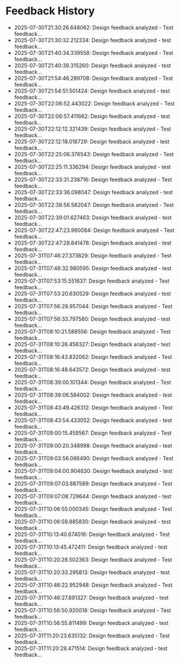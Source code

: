 # Feedback History

- 2025-07-30T21:30:26.648062: Design feedback analyzed - Test feedback...
- 2025-07-30T21:30:32.212334: Design feedback analyzed - test feedback...
- 2025-07-30T21:40:34.339558: Design feedback analyzed - Test feedback...
- 2025-07-30T21:40:39.315260: Design feedback analyzed - test feedback...
- 2025-07-30T21:54:46.289708: Design feedback analyzed - Test feedback...
- 2025-07-30T21:54:51.501424: Design feedback analyzed - test feedback...
- 2025-07-30T22:06:52.443022: Design feedback analyzed - Test feedback...
- 2025-07-30T22:06:57.411662: Design feedback analyzed - test feedback...
- 2025-07-30T22:12:12.321439: Design feedback analyzed - Test feedback...
- 2025-07-30T22:12:18.018729: Design feedback analyzed - test feedback...
- 2025-07-30T22:25:06.376543: Design feedback analyzed - Test feedback...
- 2025-07-30T22:25:11.336294: Design feedback analyzed - test feedback...
- 2025-07-30T22:33:31.238716: Design feedback analyzed - Test feedback...
- 2025-07-30T22:33:36.098047: Design feedback analyzed - test feedback...
- 2025-07-30T22:38:56.582047: Design feedback analyzed - Test feedback...
- 2025-07-30T22:39:01.627463: Design feedback analyzed - test feedback...
- 2025-07-30T22:47:23.990084: Design feedback analyzed - Test feedback...
- 2025-07-30T22:47:28.841478: Design feedback analyzed - test feedback...
- 2025-07-31T07:46:27.373829: Design feedback analyzed - Test feedback...
- 2025-07-31T07:46:32.980595: Design feedback analyzed - test feedback...
- 2025-07-31T07:53:15.551637: Design feedback analyzed - Test feedback...
- 2025-07-31T07:53:20.630529: Design feedback analyzed - test feedback...
- 2025-07-31T07:56:28.957044: Design feedback analyzed - Test feedback...
- 2025-07-31T07:56:33.797580: Design feedback analyzed - test feedback...
- 2025-07-31T08:10:21.588556: Design feedback analyzed - Test feedback...
- 2025-07-31T08:10:26.458327: Design feedback analyzed - test feedback...
- 2025-07-31T08:16:43.832062: Design feedback analyzed - Test feedback...
- 2025-07-31T08:16:48.643572: Design feedback analyzed - test feedback...
- 2025-07-31T08:39:00.101344: Design feedback analyzed - Test feedback...
- 2025-07-31T08:39:06.584002: Design feedback analyzed - test feedback...
- 2025-07-31T08:43:49.426312: Design feedback analyzed - Test feedback...
- 2025-07-31T08:43:54.433052: Design feedback analyzed - test feedback...
- 2025-07-31T09:00:15.459567: Design feedback analyzed - Test feedback...
- 2025-07-31T09:00:20.348998: Design feedback analyzed - test feedback...
- 2025-07-31T09:03:56.086490: Design feedback analyzed - Test feedback...
- 2025-07-31T09:04:00.904630: Design feedback analyzed - test feedback...
- 2025-07-31T09:07:03.887589: Design feedback analyzed - Test feedback...
- 2025-07-31T09:07:08.729644: Design feedback analyzed - test feedback...
- 2025-07-31T10:06:55.000345: Design feedback analyzed - Test feedback...
- 2025-07-31T10:06:59.885830: Design feedback analyzed - test feedback...
- 2025-07-31T10:13:40.674016: Design feedback analyzed - Test feedback...
- 2025-07-31T10:13:45.472411: Design feedback analyzed - test feedback...
- 2025-07-31T10:20:28.502363: Design feedback analyzed - Test feedback...
- 2025-07-31T10:20:33.295813: Design feedback analyzed - test feedback...
- 2025-07-31T10:46:22.952948: Design feedback analyzed - Test feedback...
- 2025-07-31T10:46:27.891327: Design feedback analyzed - test feedback...
- 2025-07-31T10:56:50.920018: Design feedback analyzed - Test feedback...
- 2025-07-31T10:56:55.811499: Design feedback analyzed - test feedback...
- 2025-07-31T11:20:23.635132: Design feedback analyzed - Test feedback...
- 2025-07-31T11:20:29.471514: Design feedback analyzed - test feedback...
